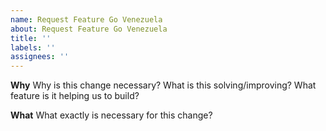 ```yaml
---
name: Request Feature Go Venezuela
about: Request Feature Go Venezuela
title: ''
labels: ''
assignees: ''
---
```


**Why**
Why is this change necessary? What is this solving/improving? What feature is it helping us to build?

**What**
What exactly is necessary for this change?